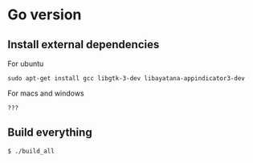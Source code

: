 # Go version

## Install external dependencies

For ubuntu
```
sudo apt-get install gcc libgtk-3-dev libayatana-appindicator3-dev
```

For macs and windows
```
???
```

## Build everything

```
$ ./build_all
```

